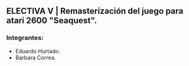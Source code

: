 ## ELECTIVA V | Remasterización del juego para atari 2600 "Seaquest".

### Integrantes:
- Eduardo Hurtado.
- Barbara Correa.